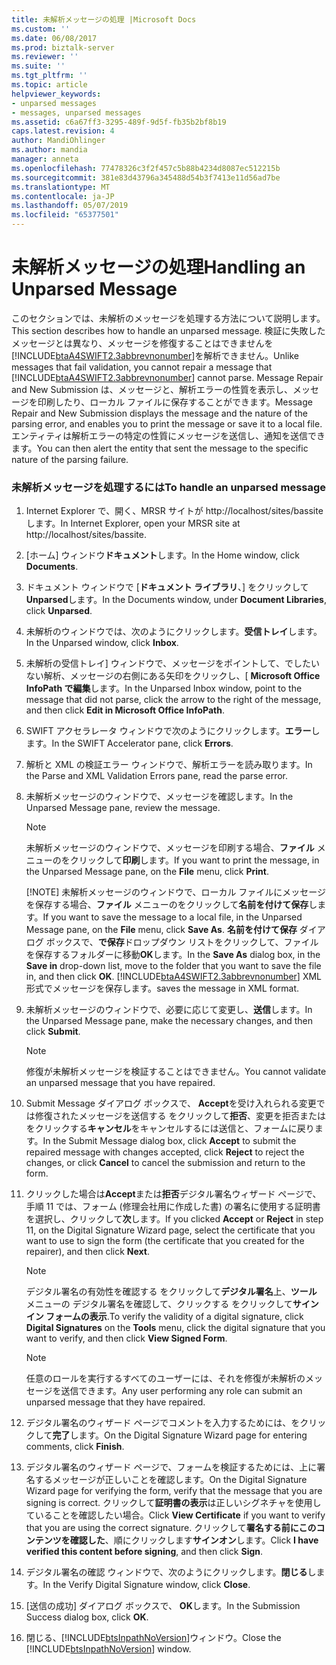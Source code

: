```yaml
---
title: 未解析メッセージの処理 |Microsoft Docs
ms.custom: ''
ms.date: 06/08/2017
ms.prod: biztalk-server
ms.reviewer: ''
ms.suite: ''
ms.tgt_pltfrm: ''
ms.topic: article
helpviewer_keywords:
- unparsed messages
- messages, unparsed messages
ms.assetid: c6a67ff3-3295-489f-9d5f-fb35b2bf8b19
caps.latest.revision: 4
author: MandiOhlinger
ms.author: mandia
manager: anneta
ms.openlocfilehash: 77478326c3f2f457c5b88b4234d8087ec512215b
ms.sourcegitcommit: 381e83d43796a345488d54b3f7413e11d56ad7be
ms.translationtype: MT
ms.contentlocale: ja-JP
ms.lasthandoff: 05/07/2019
ms.locfileid: "65377501"
---
```

# <a name="handling-an-unparsed-message"></a><span data-ttu-id="22256-102">未解析メッセージの処理</span><span class="sxs-lookup"><span data-stu-id="22256-102">Handling an Unparsed Message</span></span>
<span data-ttu-id="22256-103">このセクションでは、未解析のメッセージを処理する方法について説明します。</span><span class="sxs-lookup"><span data-stu-id="22256-103">This section describes how to handle an unparsed message.</span></span> <span data-ttu-id="22256-104">検証に失敗したメッセージとは異なり、メッセージを修復することはできませんを[!INCLUDE[btaA4SWIFT2.3abbrevnonumber](../../includes/btaa4swift2-3abbrevnonumber-md.md)]を解析できません。</span><span class="sxs-lookup"><span data-stu-id="22256-104">Unlike messages that fail validation, you cannot repair a message that [!INCLUDE[btaA4SWIFT2.3abbrevnonumber](../../includes/btaa4swift2-3abbrevnonumber-md.md)] cannot parse.</span></span> <span data-ttu-id="22256-105">Message Repair and New Submission は、メッセージと、解析エラーの性質を表示し、メッセージを印刷したり、ローカル ファイルに保存することができます。</span><span class="sxs-lookup"><span data-stu-id="22256-105">Message Repair and New Submission displays the message and the nature of the parsing error, and enables you to print the message or save it to a local file.</span></span> <span data-ttu-id="22256-106">エンティティは解析エラーの特定の性質にメッセージを送信し、通知を送信できます。</span><span class="sxs-lookup"><span data-stu-id="22256-106">You can then alert the entity that sent the message to the specific nature of the parsing failure.</span></span>  

### <a name="to-handle-an-unparsed-message"></a><span data-ttu-id="22256-107">未解析メッセージを処理するには</span><span class="sxs-lookup"><span data-stu-id="22256-107">To handle an unparsed message</span></span>  

1. <span data-ttu-id="22256-108">Internet Explorer で、開く、MRSR サイトが http://localhost/sites/bassite します。</span><span class="sxs-lookup"><span data-stu-id="22256-108">In Internet Explorer, open your MRSR site at http://localhost/sites/bassite.</span></span>  

2. <span data-ttu-id="22256-109">[ホーム] ウィンドウ**ドキュメント**します。</span><span class="sxs-lookup"><span data-stu-id="22256-109">In the Home window, click **Documents**.</span></span>  

3. <span data-ttu-id="22256-110">ドキュメント ウィンドウで [**ドキュメント ライブラリ**、] をクリックして**Unparsed**します。</span><span class="sxs-lookup"><span data-stu-id="22256-110">In the Documents window, under **Document Libraries**, click **Unparsed**.</span></span>  

4. <span data-ttu-id="22256-111">未解析のウィンドウでは、次のようにクリックします。**受信トレイ**します。</span><span class="sxs-lookup"><span data-stu-id="22256-111">In the Unparsed window, click **Inbox**.</span></span>  

5. <span data-ttu-id="22256-112">未解析の受信トレイ] ウィンドウで、メッセージをポイントして、でしたいない解析、メッセージの右側にある矢印をクリックし、[ **Microsoft Office InfoPath で編集**します。</span><span class="sxs-lookup"><span data-stu-id="22256-112">In the Unparsed Inbox window, point to the message that did not parse, click the arrow to the right of the message, and then click **Edit in Microsoft Office InfoPath**.</span></span>  

6. <span data-ttu-id="22256-113">SWIFT アクセラレータ ウィンドウで次のようにクリックします。**エラー**します。</span><span class="sxs-lookup"><span data-stu-id="22256-113">In the SWIFT Accelerator pane, click **Errors**.</span></span>  

7. <span data-ttu-id="22256-114">解析と XML の検証エラー ウィンドウで、解析エラーを読み取ります。</span><span class="sxs-lookup"><span data-stu-id="22256-114">In the Parse and XML Validation Errors pane, read the parse error.</span></span>  

8. <span data-ttu-id="22256-115">未解析メッセージのウィンドウで、メッセージを確認します。</span><span class="sxs-lookup"><span data-stu-id="22256-115">In the Unparsed Message pane, review the message.</span></span>  

   > [!NOTE]
   >  <span data-ttu-id="22256-116">未解析メッセージのウィンドウで、メッセージを印刷する場合、**ファイル** メニューのをクリックして**印刷**します。</span><span class="sxs-lookup"><span data-stu-id="22256-116">If you want to print the message, in the Unparsed Message pane, on the **File** menu, click **Print**.</span></span>  
   > 
   > [!NOTE]
   >  <span data-ttu-id="22256-117">未解析メッセージのウィンドウで、ローカル ファイルにメッセージを保存する場合、**ファイル** メニューのをクリックして**名前を付けて保存**します。</span><span class="sxs-lookup"><span data-stu-id="22256-117">If you want to save the message to a local file, in the Unparsed Message pane, on the **File** menu, click **Save As**.</span></span> <span data-ttu-id="22256-118">**名前を付けて保存** ダイアログ ボックスで、**で保存**ドロップダウン リストをクリックして、ファイルを保存するフォルダーに移動**OK**します。</span><span class="sxs-lookup"><span data-stu-id="22256-118">In the **Save As** dialog box, in the **Save in** drop-down list, move to the folder that you want to save the file in, and then click **OK**.</span></span> [!INCLUDE[btaA4SWIFT2.3abbrevnonumber](../../includes/btaa4swift2-3abbrevnonumber-md.md)] <span data-ttu-id="22256-119">XML 形式でメッセージを保存します。</span><span class="sxs-lookup"><span data-stu-id="22256-119">saves the message in XML format.</span></span>  

9. <span data-ttu-id="22256-120">未解析メッセージのウィンドウで、必要に応じて変更し、**送信**します。</span><span class="sxs-lookup"><span data-stu-id="22256-120">In the Unparsed Message pane, make the necessary changes, and then click **Submit**.</span></span>  

    > [!NOTE]
    >  <span data-ttu-id="22256-121">修復が未解析メッセージを検証することはできません。</span><span class="sxs-lookup"><span data-stu-id="22256-121">You cannot validate an unparsed message that you have repaired.</span></span>  

10. <span data-ttu-id="22256-122">Submit Message ダイアログ ボックスで、 **Accept**を受け入れられる変更では修復されたメッセージを送信する をクリックして**拒否**、変更を拒否またはをクリックする**キャンセル**をキャンセルするには送信と、フォームに戻ります。</span><span class="sxs-lookup"><span data-stu-id="22256-122">In the Submit Message dialog box, click **Accept** to submit the repaired message with changes accepted, click **Reject** to reject the changes, or click **Cancel** to cancel the submission and return to the form.</span></span>  

11. <span data-ttu-id="22256-123">クリックした場合は**Accept**または**拒否**デジタル署名ウィザード ページで、手順 11 では、フォーム (修理会社用に作成した書) の署名に使用する証明書を選択し、クリックして**次**します。</span><span class="sxs-lookup"><span data-stu-id="22256-123">If you clicked **Accept** or **Reject** in step 11, on the Digital Signature Wizard page, select the certificate that you want to use to sign the form (the certificate that you created for the repairer), and then click **Next**.</span></span>  

    > [!NOTE]
    >  <span data-ttu-id="22256-124">デジタル署名の有効性を確認する をクリックして**デジタル署名**上、**ツール** メニューの デジタル署名を確認して、クリックする をクリックして**サインイン フォームの表示**.</span><span class="sxs-lookup"><span data-stu-id="22256-124">To verify the validity of a digital signature, click **Digital Signatures** on the **Tools** menu, click the digital signature that you want to verify, and then click **View Signed Form**.</span></span>  

    > [!NOTE]
    >  <span data-ttu-id="22256-125">任意のロールを実行するすべてのユーザーには、それを修復が未解析のメッセージを送信できます。</span><span class="sxs-lookup"><span data-stu-id="22256-125">Any user performing any role can submit an unparsed message that they have repaired.</span></span>  

12. <span data-ttu-id="22256-126">デジタル署名のウィザード ページでコメントを入力するためには、をクリックして**完了**します。</span><span class="sxs-lookup"><span data-stu-id="22256-126">On the Digital Signature Wizard page for entering comments, click **Finish**.</span></span>  

13. <span data-ttu-id="22256-127">デジタル署名のウィザード ページで、フォームを検証するためには、上に署名するメッセージが正しいことを確認します。</span><span class="sxs-lookup"><span data-stu-id="22256-127">On the Digital Signature Wizard page for verifying the form, verify that the message that you are signing is correct.</span></span> <span data-ttu-id="22256-128">クリックして**証明書の表示**は正しいシグネチャを使用していることを確認したい場合。</span><span class="sxs-lookup"><span data-stu-id="22256-128">Click **View Certificate** if you want to verify that you are using the correct signature.</span></span> <span data-ttu-id="22256-129">クリックして**署名する前にこのコンテンツを確認した**、順にクリックします**サインオン**します。</span><span class="sxs-lookup"><span data-stu-id="22256-129">Click **I have verified this content before signing**, and then click **Sign**.</span></span>  

14. <span data-ttu-id="22256-130">デジタル署名の確認 ウィンドウで、次のようにクリックします。**閉じる**します。</span><span class="sxs-lookup"><span data-stu-id="22256-130">In the Verify Digital Signature window, click **Close**.</span></span>  

15. <span data-ttu-id="22256-131">[送信の成功] ダイアログ ボックスで、 **OK**します。</span><span class="sxs-lookup"><span data-stu-id="22256-131">In the Submission Success dialog box, click **OK**.</span></span>  

16. <span data-ttu-id="22256-132">閉じる、[!INCLUDE[btsInpathNoVersion](../../includes/btsinpathnoversion-md.md)]ウィンドウ。</span><span class="sxs-lookup"><span data-stu-id="22256-132">Close the [!INCLUDE[btsInpathNoVersion](../../includes/btsinpathnoversion-md.md)] window.</span></span>
